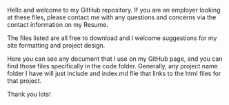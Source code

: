 Hello and welcome to my GitHub repository. If you are an employer looking at these files, please contact me with any questions and concerns via the contact information on my Resume. 

The files listed are all free to download and I welcome suggestions for my site formatting and project design. 

Here you can see any document that I use on my GitHub page, and you can find those files specifically in the code folder. Generally, any project name folder I have will just include and index.md file that links to the html files for that project. 

Thank you lots!

